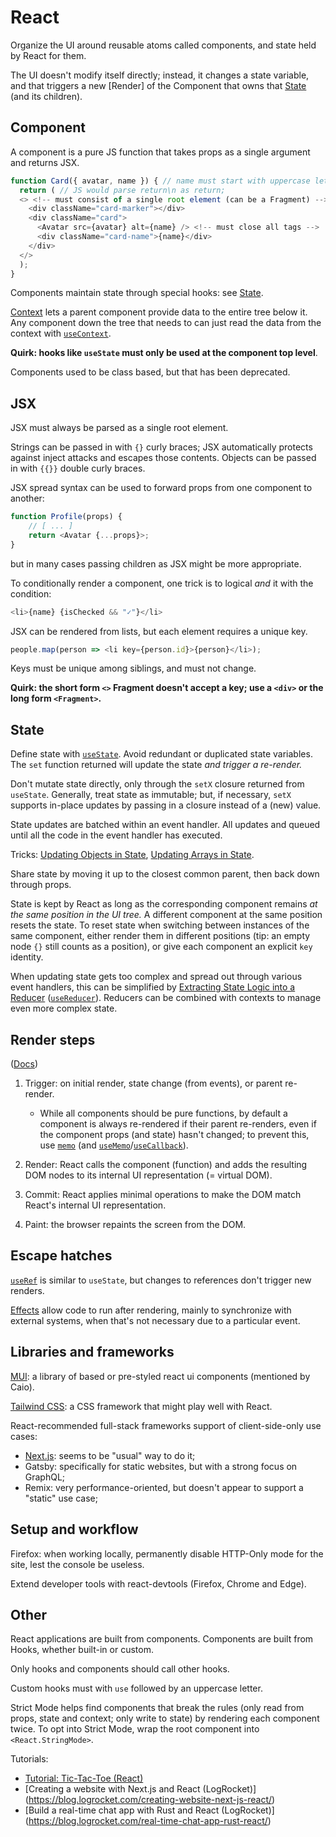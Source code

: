React
=====

Organize the UI around reusable atoms called components, and state held by React for them.

The UI doesn't modify itself directly; instead, it changes a state variable, and that triggers a new
[Render] of the Component that owns that [State] (and its children).


Component
----------
[Component]: #component

A component is a pure JS function that takes props as a single argument and returns JSX.

```js
function Card({ avatar, name }) { // name must start with uppercase letter
  return ( // JS would parse return\n as return;
  <> <!-- must consist of a single root element (can be a Fragment) -->
    <div className="card-marker"></div>
    <div className="card">
      <Avatar src={avatar} alt={name} /> <!-- must close all tags -->
      <div className="card-name">{name}</div>
    </div>
  </>
  );
}
```

Components maintain state through special hooks: see [State].

[Context] lets a parent component provide data to the entire tree below it. Any component down the
tree that needs to can just read the data from the context with [`useContext`].

**Quirk: hooks like `useState` must only be used at the component top level**.

Components used to be class based, but that has been deprecated.


JSX
---
[JSX]: #jsx

JSX must always be parsed as a single root element.

Strings can be passed in with `{}` curly braces; JSX automatically protects against inject attacks
and escapes those contents. Objects can be passed in with `{{}}` double curly braces.

JSX spread syntax can be used to forward props from one component to another:

```js
function Profile(props) {
    // [ ... ]
    return <Avatar {...props}>;
}
```

but in many cases passing children as JSX might be more appropriate.

To conditionally render a component, one trick is to logical _and_ it with the condition:

```js
<li>{name} {isChecked && "✓"}</li>
```

JSX can be rendered from lists, but each element requires a unique key.

```js
people.map(person => <li key={person.id}>{person}</li>);
```

Keys must be unique among siblings, and must not change.

**Quirk: the short form `<>` Fragment doesn't accept a key; use a `<div>` or the long form
`<Fragment>`.**


State
-----
[State]: #state

Define state with [`useState`]. Avoid redundant or duplicated state variables. The `set` function
returned will update the state _and trigger a re-render._

Don't mutate state directly, only through the `setX` closure returned from `useState`. Generally,
treat state as immutable; but, if necessary, `setX` supports in-place updates by passing in a
closure instead of a (new) value.

State updates are batched within an event handler. All updates and queued until all the code in the
event handler has executed.

Tricks: [Updating Objects in State], [Updating Arrays in State].

Share state by moving it up to the closest common parent, then back down through props.

State is kept by React as long as the corresponding component remains _at the same position in the UI
tree._ A different component at the same position resets the state. To reset state when switching
between instances of the same component, either render them in different positions (tip: an empty
node `{}` still counts as a position), or give each component an explicit `key` identity.

When updating state gets too complex and spread out through various event handlers, this can be
simplified by [Extracting State Logic into a Reducer] ([`useReducer`]). Reducers can be combined
with contexts to manage even more complex state.


Render steps
------------
[Render steps]: #render-steps

([Docs](https://react.dev/learn/render-and-commit))

1. Trigger: on initial render, state change (from events), or parent re-render.

    - While all components should be pure functions, by default a component is always re-rendered if
      their parent re-renders, even if the component props (and state) hasn't changed; to prevent
      this, use [`memo`] (and [`useMemo`]/[`useCallback`]).

2. Render: React calls the component (function) and adds the resulting DOM nodes to its internal UI
   representation (= virtual DOM).

3. Commit: React applies minimal operations to make the DOM match React's internal UI
   representation.

4. Paint: the browser repaints the screen from the DOM.


Escape hatches
--------------
[Escape hatches]: #escape-hatches

[`useRef`] is similar to `useState`, but changes to references don't trigger new renders.

[Effects] allow code to run after rendering, mainly to synchronize with external systems, when
that's not necessary due to a particular event.


Libraries and frameworks
------------------------
[Libraries and frameworks]: #libraries-and-frameworks

[MUI]: a library of based or pre-styled react ui components (mentioned by Caio).

[Tailwind CSS]: a CSS framework that might play well with React.

React-recommended full-stack frameworks support of client-side-only use cases:

- [Next.js]: seems to be "usual" way to do it;
- Gatsby: specifically for static websites, but with a strong focus on GraphQL;
- Remix: very performance-oriented, but doesn't appear to support a "static" use case;


Setup and workflow
------------------
[Setup and workflow]: #setup-and-workflow

Firefox: when working locally, permanently disable HTTP-Only mode for the site, lest the console be
useless.

Extend developer tools with react-devtools (Firefox, Chrome and Edge).


Other
-----

React applications are built from components. Components are built from Hooks, whether built-in or
custom.

Only hooks and components should call other hooks.

Custom hooks must with `use` followed by an uppercase letter.

Strict Mode helps find components that break the rules (only read from props, state and context;
only write to state) by rendering each component twice. To opt into Strict Mode, wrap the root
component into `<React.StringMode>`.

Tutorials:

- [Tutorial: Tic-Tac-Toe (React)](https://react.dev/learn/tutorial-tic-tac-toe)
- [Creating a website with Next.js and React (LogRocket)]
  (https://blog.logrocket.com/creating-website-next-js-react/)
- [Build a real-time chat app with Rust and React (LogRocket)]
  (https://blog.logrocket.com/real-time-chat-app-rust-react/)


<!-- External links -->

[Context]: https://react.dev/learn/passing-data-deeply-with-context
[Effects]: https://react.dev/learn/synchronizing-with-effects
[Extracting State Logic into a Reducer]: https://react.dev/learn/extracting-state-logic-into-a-reducer
[MUI]: https://mui.com/
[Next.js]: https://nextjs.org/
[Tailwind CSS]: https://tailwindcss.com/
[Updating Arrays in State]: https://react.dev/learn/updating-arrays-in-state
[Updating Objects in State]: https://react.dev/learn/updating-objects-in-state
[`memo`]: https://react.dev/reference/react/memory
[`useCallback`]: https://react.dev/reference/react/useCallback
[`useContext`]: https://react.dev/reference/react/useContext
[`useMemo`]: https://react.dev/reference/react/useMemo
[`useReducer`]: https://react.dev/reference/react/useReducer
[`useRef`]: https://react.dev/reference/react/useRef
[`useState`]: https://react.dev/reference/react/useState
